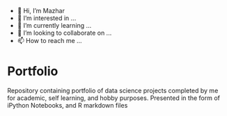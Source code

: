 - 👋 Hi, I’m Mazhar
- 👀 I’m interested in ...
- 🌱 I’m currently learning ...
- 💞️ I’m looking to collaborate on ...
- 📫 How to reach me ...

# Portfolio

Repository containing portfolio of data science projects completed by me for academic, self learning, and hobby purposes. Presented in the form of iPython Notebooks, and R markdown files
<!---
mazqoty/mazqoty is a ✨ special ✨ repository because its `README.md` (this file) appears on your GitHub profile.
You can click the Preview link to take a look at your changes.
--->

